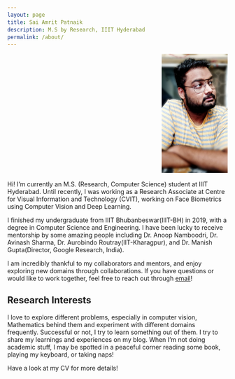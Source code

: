 ```yaml
---
layout: page
title: Sai Amrit Patnaik
description: M.S by Research, IIIT Hyderabad
permalink: /about/
---
```

<p align="right" width="30%">
    <img width="30%" height="30%" src="https://raw.githubusercontent.com/saiamrit/technical-blog/master/images/prof_pic.jpg"> 
</p>
<!-- ![](https://raw.githubusercontent.com/saiamrit/technical-blog/master/images/prof_pic.jpg) -->

Hi! 
I’m currently an M.S. (Research, Computer Science) student at IIIT Hyderabad. Until recently, I was working as a Research Associate at Centre for Visual Information and Technology (CVIT), working on Face Biometrics using Computer Vision and Deep Learning.

I finished my undergraduate from IIIT Bhubanbeswar(IIIT-BH) in 2019, with a degree in Computer Science and Engineering. I have been lucky to receive mentorship by some amazing people including Dr. Anoop Namboodri, Dr. Avinash Sharma, Dr. Aurobindo Routray(IIT-Kharagpur), and Dr. Manish Gupta(Director, Google Research, India).

I am incredibly thankful to my collaborators and mentors, and enjoy exploring new domains through collaborations. If you have questions or would like to work together, feel free to reach out through
[email](mailto:patnaiksaiamrit@gmail.com)!

## __Research Interests__

I love to explore different problems, especially in computer vision, Mathematics behind them and experiment with different domains frequently. Successful or not, I try to learn something out of them. I try to share my learnings and experiences on my blog. When I’m not doing academic stuff, I may be spotted in a peaceful corner reading some book, playing my keyboard, or taking naps!

Have a look at my CV for more details!
